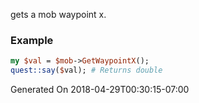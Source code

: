gets a mob waypoint x.
### Example

```perl
my $val = $mob->GetWaypointX();
quest::say($val); # Returns double
```


Generated On 2018-04-29T00:30:15-07:00